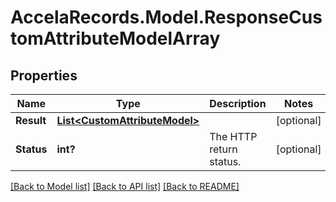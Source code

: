 # AccelaRecords.Model.ResponseCustomAttributeModelArray
## Properties

Name | Type | Description | Notes
------------ | ------------- | ------------- | -------------
**Result** | [**List&lt;CustomAttributeModel&gt;**](CustomAttributeModel.md) |  | [optional] 
**Status** | **int?** | The HTTP return status. | [optional] 

[[Back to Model list]](../README.md#documentation-for-models) [[Back to API list]](../README.md#documentation-for-api-endpoints) [[Back to README]](../README.md)

